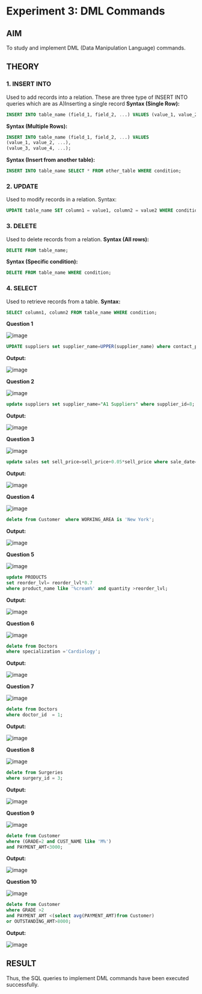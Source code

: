 # Experiment 3: DML Commands

## AIM
To study and implement DML (Data Manipulation Language) commands.

## THEORY

### 1. INSERT INTO
Used to add records into a relation.
These are three type of INSERT INTO queries which are as
A)Inserting a single record
**Syntax (Single Row):**
```sql
INSERT INTO table_name (field_1, field_2, ...) VALUES (value_1, value_2, ...);
```
**Syntax (Multiple Rows):**
```sql
INSERT INTO table_name (field_1, field_2, ...) VALUES
(value_1, value_2, ...),
(value_3, value_4, ...);
```
**Syntax (Insert from another table):**
```sql
INSERT INTO table_name SELECT * FROM other_table WHERE condition;
```
### 2. UPDATE
Used to modify records in a relation.
Syntax:
```sql
UPDATE table_name SET column1 = value1, column2 = value2 WHERE condition;
```
### 3. DELETE
Used to delete records from a relation.
**Syntax (All rows):**
```sql
DELETE FROM table_name;
```
**Syntax (Specific condition):**
```sql
DELETE FROM table_name WHERE condition;
```
### 4. SELECT
Used to retrieve records from a table.
**Syntax:**
```sql
SELECT column1, column2 FROM table_name WHERE condition;
```
**Question 1**

![image](https://github.com/user-attachments/assets/18151131-72f1-4f6c-9c98-9e21d716d821)

```sql
UPDATE suppliers set supplier_name=UPPER(supplier_name) where contact_person like '%Singh%';
```

**Output:**

![image](https://github.com/user-attachments/assets/9b3493b3-bd3e-4275-9f97-0ccb87b46514)

**Question 2**

![image](https://github.com/user-attachments/assets/7dbbac53-7bbe-46bc-ba07-a62efc5e9cda)


```sql
update suppliers set supplier_name="A1 Suppliers" where supplier_id=8;
```

**Output:**

![image](https://github.com/user-attachments/assets/d9f8a47b-c7b4-4ffc-96c1-0ae31c66e9c6)


**Question 3**

![image](https://github.com/user-attachments/assets/abb426a6-eaf0-4dc9-b6cb-2be710b4c0f3)


```sql
update sales set sell_price=sell_price+0.05*sell_price where sale_date='2023-01-31';
```

**Output:**

![image](https://github.com/user-attachments/assets/1ab9c33b-7bf3-48e2-8efe-ebd6a11fd276)


**Question 4**

![image](https://github.com/user-attachments/assets/59d640fb-408e-43b1-a952-3b0b7b23406e)


```sql
delete from Customer  where WORKING_AREA is 'New York';
```

**Output:**

![image](https://github.com/user-attachments/assets/b288590d-044c-4d44-b3ee-175343783192)


**Question 5**

![image](https://github.com/user-attachments/assets/0aae3e2d-3e98-4cf2-af90-28a7032d2470)

```sql
update PRODUCTS
set reorder_lvl= reorder_lvl*0.7
where product_name like '%cream%' and quantity >reorder_lvl;
```

**Output:**

![image](https://github.com/user-attachments/assets/3615a992-5cf9-426c-be07-4d1935faeced)


**Question 6**

![image](https://github.com/user-attachments/assets/ccb0fc61-9552-48de-b1b1-2020b2001838)


```sql
delete from Doctors
where specialization ='Cardiology';

```

**Output:**

![image](https://github.com/user-attachments/assets/9ad75cfb-d182-4870-9673-661a03ee58fa)


**Question 7**

![image](https://github.com/user-attachments/assets/d759e99d-b8bc-4e3e-b1b3-4b0d4f25e4f6)


```sql
delete from Doctors
where doctor_id  = 1;
```

**Output:**

![image](https://github.com/user-attachments/assets/98308334-1ab1-438e-b441-e4022e5028fe)


**Question 8**

![image](https://github.com/user-attachments/assets/8aaf23ab-55bd-470e-ad04-c58ff4b88d4e)


```sql
delete from Surgeries
where surgery_id = 3;
```

**Output:**

![image](https://github.com/user-attachments/assets/82af037c-520b-444e-93a6-3454cf2be4d3)


**Question 9**

![image](https://github.com/user-attachments/assets/cfef455f-cded-4543-8582-b3a5bc6159f6)


```sql
delete from Customer
where (GRADE=2 and CUST_NAME like 'M%')
and PAYMENT_AMT<3000;
```

**Output:**

![image](https://github.com/user-attachments/assets/917dba5d-c4d1-4197-8ac7-e3480da7f2f1)


**Question 10**

![image](https://github.com/user-attachments/assets/0a90d793-4152-4f0f-b4f9-ffcd04a789d2)


```sql
delete from Customer
where GRADE >2 
and PAYMENT_AMT <(select avg(PAYMENT_AMT)from Customer)
or OUTSTANDING_AMT>8000;
```

**Output:**

![image](https://github.com/user-attachments/assets/b57099ee-b384-4fda-97fb-a70bfbfaf1d3)

## RESULT
Thus, the SQL queries to implement DML commands have been executed successfully.
